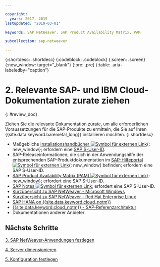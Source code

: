 ```yaml
---

copyright:
  years: 2017, 2019
lastupdated: "2019-03-01"

keywords: SAP NetWeaver, SAP Product Availability Matrix, PAM

subcollection: sap-netweaver

---
```


{:shortdesc: .shortdesc}
{:codeblock: .codeblock}
{:screen: .screen}
{:new_window: target="_blank"}
{:pre: .pre}
{:table: .aria-labeledby="caption"}


# 2. Relevante SAP- und IBM Cloud-Dokumentation zurate ziehen
{: #review_doc}

Ziehen Sie die relevante Dokumentation zurate, um alle erforderlichen Voraussetzungen für die SAP-Produkte zu ermitteln, die Sie auf Ihren {{site.data.keyword.baremetal_long}} installieren möchten.
{: shortdesc}

  * Maßgebliche [Installationshandbücher ![Symbol für externen Link](../../icons/launch-glyph.svg "Symbol für externen Link")](https://support.sap.com/software/installations.html){: new_window}; erfordern eine [SAP S-User-ID](/docs/infrastructure/sap-netweaver/sap-index.html#getting-started). 
  * SAP-Releaseinformationen, die sich in der Anwendungshilfe der entsprechenden SAP-Produktdokumentation im [SAP-Hilfeportal ![Symbol für externen Link](../../icons/launch-glyph.svg "Symbol für externen Link")](https://help.sap.com/){: new_window} befinden; erfordern eine SAP S-User-ID. 
  * [SAP Product Availability Matrix (PAM) ![Symbol für externen Link](../../icons/launch-glyph.svg "Symbol für externen Link")](https://support.sap.com/en/release-upgrade-maintenance.html#section_1969201630){: new_window}; erfordert eine SAP S-User-ID. 
  * [SAP Notes ![Symbol für externen Link](../../icons/launch-glyph.svg "Symbol für externen Link")](https://support.sap.com/notes); erfordert eine SAP S-User-ID. 
  * [Kurzübersicht zu SAP NetWeaver - Microsoft Windows](/docs/infrastructure/sap-netweaver-ms-qrg?topic=sap-netweaver-ms-qrg-getting-started-tutorial#getting-started)
  * [Kurzübersicht zu SAP NetWeaver - Red Hat Enterprise Linux](/docs/infrastructure/sap-netweaver-rhel-qrg?topic=sap-netweaver-rhel-qrg-getting-started-tutorial#getting-started)
  * [SAP HANA on {{site.data.keyword.cloud_notm}}](/docs/infrastructure/sap-hana?topic=sap-hana-getting-started#getting-started)
  * [{{site.data.keyword.cloud_notm}} - SAP-Referenzarchitektur](/docs/infrastructure/sap-reference-architecture?topic=sap-reference-architecture-getting-started#getting-started)
  * Dokumentationen anderer Anbieter

## Nächste Schritte

  [3. SAP NetWeaver-Anwendungen festlegen](/docs/infrastructure/sap-netweaver?topic=sap-netweaver-3-determining-your-sap-netweaver-applications#3-determining-your-sap-netweaver-applications)

  [4. Server dimensionieren](/docs/infrastructure/sap-netweaver?topic=sap-netweaver-size_the_server#size_the_server)

  [5. Konfiguration festlegen](/docs/infrastructure/sap-netweaver?topic=sap-netweaver-determine_configuration#determine_configuration)
